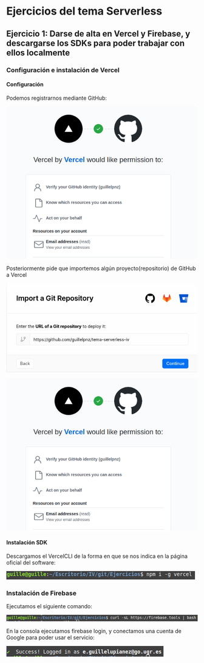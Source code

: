 # Ejercicios del tema Serverless

## Ejercicio 1: Darse de alta en Vercel y Firebase, y descargarse los SDKs para poder trabajar con ellos localmente

### Configuración e instalación de Vercel

#### Configuración

Podemos registrarnos mediante GitHub:

![Acceso a github desde vercel](imagenes/vercel_access_github.png)

Posteriormente pide que importemos algún proyecto(repositorio) de GitHub a Vercel

![Import GitHub repository to Vercel](imagenes/import_git_repository.png)

![Congratulations vercel](imagenes/vercel_access_github.png)

#### Instalación SDK

Descargamos el VercelCLI de la forma en que se nos indica en la página oficial del software:

![install vercel cli](imagenes/instalacion_sdk_vercel.png)

### Instalación de Firebase

Ejecutamos el siguiente comando:

![Comando ejecución Firebase](imagenes/sdk_firebase.png)

En la consola ejecutamos firebase login, y conectamos una cuenta de Google
para poder usar el servicio:

![Exito login firebase](imagenes/logged_google.png)

